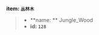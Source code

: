 <!-- BEGIN_AUTOGEN: do NOT edit in this block -->

**item: `丛林木`**

> * **name: ** Jungle_Wood
> * **id: `128`**

<!-- END_AUTOGEN-->
